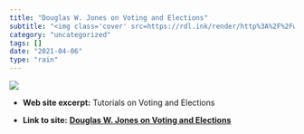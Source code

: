 ```yaml
---
title: "Douglas W. Jones on Voting and Elections"
subtitle: "<img class='cover' src=https://rdl.ink/render/http%3A%2F%2Fwww.cs.uiowa.edu%2F~jones%2Fvoting>"
category: "uncategorized"
tags: []
date: "2021-04-06"
type: "rain"
---
```

<img class="cover" src=https://rdl.ink/render/http%3A%2F%2Fwww.cs.uiowa.edu%2F~jones%2Fvoting>



* **Web site excerpt:** Tutorials on Voting and Elections

* **Link to site:** **[Douglas W. Jones on Voting and Elections](http://www.cs.uiowa.edu/~jones/voting)**